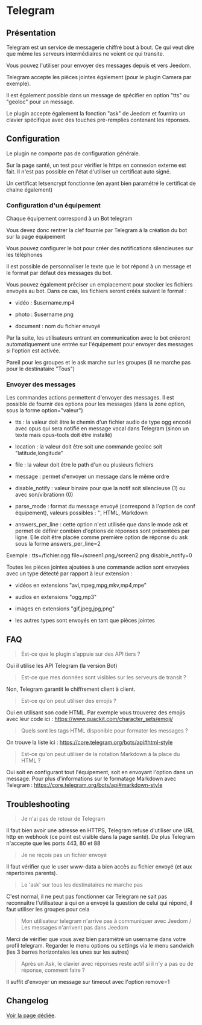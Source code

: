 # Telegram

## Présentation

Telegram est un service de messagerie chiffré bout à bout. Ce qui veut dire que même les serveurs intermédiaires ne voient ce qui transite.

Vous pouvez l'utiliser pour envoyer des messages depuis et vers Jeedom.

Telegram accepte les pièces jointes également (pour le plugin Camera par exemple).

Il est également possible dans un message de spécifier en option "tts" ou "geoloc" pour un message.

Le plugin accepte également la fonction "ask" de Jeedom et fournira un clavier spécifique avec des touches pré-remplies contenant les réponses.

## Configuration

Le plugin ne comporte pas de configuration générale.

Sur la page santé, un test pour vérifier le https en connexion externe est fait. Il n'est pas possible en l'état d'utiliser un certificat auto signé.

Un certificat letsencrypt fonctionne (en ayant bien paramétré le certificat de chaine également)

### Configuration d'un équipement

Chaque équipement correspond à un Bot telegram

Vous devez donc rentrer la clef fournie par Telegram à la création du bot sur la page équipement

Vous pouvez configurer le bot pour créer des notifications silencieuses sur les téléphones

Il est possible de personnaliser le texte que le bot répond à un message et le format par défaut des messages du bot.

Vous pouvez également préciser un emplacement pour stocker les fichiers envoyés au bot. Dans ce cas, les fichiers seront créés suivant le format :

* vidéo : $username.mp4

* photo : $username.png

* document : nom du fichier envoyé

Par la suite, les utilisateurs entrant en communication avec le bot créeront automatiquement une entrée sur l'équipement pour envoyer des messages si l'option est activée.

Pareil pour les groupes et le ask marche sur les groupes (il ne marche pas pour le destinataire "Tous")

### Envoyer des messages

Les commandes actions permettent d'envoyer des messages. Il est possible de fournir des options pour les messages (dans la zone option, sous la forme option="valeur")

* tts : la valeur doit être le chemin d'un fichier audio de type ogg encodé avec opus qui sera notifié en message vocal dans Telegram (sinon un texte mais opus-tools doit être installé)

* location : la valeur doit être soit une commande geoloc soit "latitude,longitude"

* file : la valeur doit être le path d'un ou plusieurs fichiers

* message : permet d'envoyer un message dans le même ordre

* disable_notify : valeur binaire pour que la notif soit silencieuse (1) ou avec son/vibrationn (0)

* parse_mode : format du message envoyé (correspond à l'option de conf équipement), valeurs possibles : '', HTML, Markdown

* answers_per_line : cette option n'est utilisée que dans le mode ask et permet de définir combien d'options de réponses sont présentées par ligne. Elle doit être placée comme première option de réponse du ask sous la forme answers_per_line=2

Exemple : tts=/fichier.ogg file=/screen1.png,/screen2.png disable_notify=0

Toutes les pièces jointes ajoutées à une commande action sont envoyées avec un type détecté par rapport à leur extension :

* vidéos en extensions "avi,mpeg,mpg,mkv,mp4,mpe"

* audios en extensions "ogg,mp3"

* images en extensions "gif,jpeg,jpg,png"

* les autres types sont envoyés en tant que pièces jointes

## FAQ

> Est-ce que le plugin s'appuie sur des API tiers ?

Oui il utilise les API Telegram (la version Bot)

>Est-ce que mes données sont visibles sur les serveurs de transit ?

Non, Telegram garantit le chiffrement client à client.

>Est-ce qu'on peut utiliser des emojis ?

Oui en utilisant son code HTML. Par exemple vous trouverez des emojis avec leur code ici :
https://www.quackit.com/character_sets/emoji/

>Quels sont les tags HTML disponible pour formater les messages ?

On trouve la liste ici :
https://core.telegram.org/bots/api#html-style

>Est-ce qu'on peut utiliser de la notation Markdown à la place du HTML ?

Oui soit en configurant tout l'équipement, soit en envoyant l'option dans un message. Pour plus d'informations sur le formatage Markdown avec Telegram :
https://core.telegram.org/bots/api#markdown-style

## Troubleshooting

>Je n'ai pas de retour de Telegram

Il faut bien avoir une adresse en HTTPS, Telegram refuse d'utiliser une URL http en webhook (ce point est visible dans la page santé). De plus Telegram n'accepte que les ports 443, 80 et 88

>Je ne reçois pas un fichier envoyé

Il faut vérifier que le user www-data a bien accès au fichier envoyé (et aux répertoires parents).

>Le 'ask' sur tous les destinataires ne marche pas

C'est normal, il ne peut pas fonctionner car Telegram ne sait pas reconnaître l'utilisateur à qui on a envoyé la question de celui qui répond, il faut utiliser les groupes pour cela

>Mon utilisateur telegram n'arrive pas à communiquer avec Jeedom / Les messages n'arrivent pas dans Jeedom

Merci de vérifier que vous avez bien paramétré un username dans votre profil telegram. Regarder le menu options ou settings via le menu sandwich (les 3 barres horizontales les unes sur les autres)

>Après un Ask, le clavier avec réponses reste actif si il n'y a pas eu de réponse, comment faire ?

Il suffit d'envoyer un message sur timeout avec l'option remove=1

## Changelog

[Voir la page dédiée](changelog.md).
